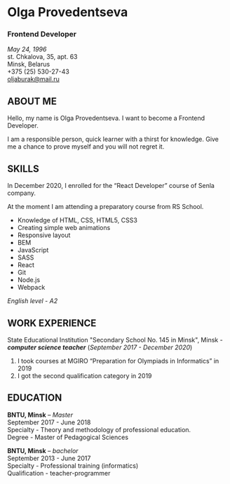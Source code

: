 # Olga Provedentseva
### Frontend  Developer
*May 24, 1996*   
st. Chkalova, 35, apt. 63   
Minsk, Belarus   
+375 (25) 530-27-43   
oljaburak@mail.ru 
  
## **ABOUT ME**
Hello, my name is Olga Provedentseva. I want to become a Frontend Developer. 

I am a responsible person, quick learner with a thirst for knowledge. Give me a chance to prove myself and you will not regret it.

## **SKILLS**
In December 2020, I enrolled for the “React Developer” course of Senla company.

At the moment I am attending a preparatory course from RS School.

- Knowledge of HTML, CSS, HTML5, CSS3
- Creating simple web animations
- Responsive layout
- BEM
- JavaScript
- SASS
- React
- Git
- Node.js
- Webpack

*English level - A2*

## **WORK EXPERIENCE**
State Educational Institution "Secondary School No. 145 in Minsk", Minsk - ***computer science teacher***
(*September 2017 - December 2020*)
1. I took courses at MGIRO “Preparation for Olympiads in Informatics” in 2019
2. I got the second qualification category in 2019

## **EDUCATION**
**BNTU, Minsk** – *Master*   
September 2017 - June 2018   
Specialty - Theory and methodology of professional education.   
Degree - Master of Pedagogical Sciences   

**BNTU, Minsk** – *bachelor*   
September 2013 - June 2017   
Specialty - Professional training (informatics)   
Qualification - teacher-programmer   